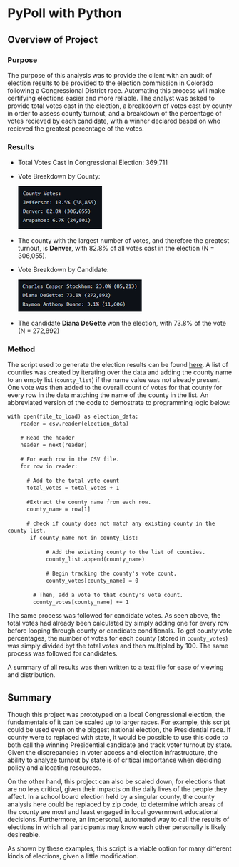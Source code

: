 # PyPoll with Python

## Overview of Project

### Purpose

The purpose of this analysis was to provide the client with an audit of election results to be provided to the election commission in Colorado following a Congressional District race. Automating this process will make certifying elections easier and more reliable. The analyst was asked to provide total votes cast in the election, a breakdown of votes cast by county in order to assess county turnout, and a breakdown of the percentage of votes recieved by each candidate, with a winner declared based on who recieved the greatest percentage of the votes.

### Results

* Total Votes Cast in Congressional Election: 369,711
* Vote Breakdown by County:

  ![Country Vote Breakdown](https://github.com/cbeckler/election-analysis/blob/main/Resources/county_votes.png)
* The county with the largest number of votes, and therefore the greatest turnout, is **Denver**, with 82.8% of all votes cast in the election (N = 306,055).
* Vote Breakdown by Candidate:

  ![Candidate Vote Breakdown](https://github.com/cbeckler/election-analysis/blob/main/Resources/candidate_votes.png)
 * The candidate **Diana DeGette** won the election, with 73.8% of the vote (N = 272,892)
 
 ### Method
 
The script used to generate the election results can be found [here](https://github.com/cbeckler/election-analysis/blob/main/PyPoll_Challenge.py). A list of counties was created by iterating over the data and adding the county name to an empty list (`county_list`) if the name value was not already present. One vote was then added to the overall count of votes for that county for every row in the data matching the name of the county in the list. An abbreviated version of the code to demostrate to programming logic below:

```
with open(file_to_load) as election_data:
    reader = csv.reader(election_data)

    # Read the header
    header = next(reader)

    # For each row in the CSV file.
    for row in reader:
    
      # Add to the total vote count
      total_votes = total_votes + 1
        
      #Extract the county name from each row.
      county_name = row[1]
      
      # check if county does not match any existing county in the county list.
       if county_name not in county_list:

            # Add the existing county to the list of counties.
            county_list.append(county_name)

            # Begin tracking the county's vote count.
            county_votes[county_name] = 0

        # Then, add a vote to that county's vote count.
        county_votes[county_name] += 1
 ```
The same process was followed for candidate votes. As seen above, the total votes had already been calculated by simply adding one for every row before looping through county or candidate conditionals. To get county vote percentages, the number of votes for each county (stored in `county_votes`) was simply divided byt the total votes and then multipled by 100. The same process was followed for candidates. 

A summary of all results was then written to a text file for ease of viewing and distribution.

## Summary

Though this project was prototyped on a local Congressional election, the fundamentals of it can be scaled up to larger races. For example, this script could be used even on the biggest national election, the Presidential race. If county were to replaced with state, it would be possible to use this code to both call the winning Presidential candidate and track voter turnout by state. Given the discrepancies in voter access and election infrastructure, the ability to analyze turnout by state is of critical importance when deciding policy and allocating resources.

On the other hand, this project can also be scaled down, for elections that are no less critical, given their impacts on the daily lives of the people they affect. In a school board election held by a singular county, the county analysis here could be replaced by zip code, to determine which areas of the county are most and least engaged in local government educational decisions. Furthermore, an impersonal, automated way to call the results of elections in which all participants may know each other personally is likely desireable.

As shown by these examples, this script is a viable option for many different kinds of elections, given a little modification.      
      
